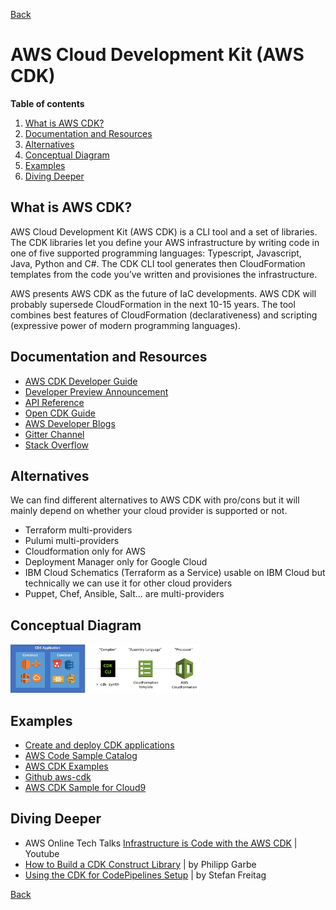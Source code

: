 [Back](/techno/README.md)

# AWS Cloud Development Kit (AWS CDK)

**Table of contents**
1. [What is AWS CDK?](#what-is-aws-cdk)
2. [Documentation and Resources](#documentation-and-resources)
3. [Alternatives](#alternatives)
4. [Conceptual Diagram](#conceptual-diagram)
5. [Examples](#examples)
6. [Diving Deeper](#diving-deeper)

## What is AWS CDK?
AWS Cloud Development Kit (AWS CDK) is a CLI tool and a set of libraries. The CDK libraries let you define your AWS infrastructure by writing code in one of five supported programming languages: Typescript, Javascript, Java, Python and C#. The CDK CLI tool generates then CloudFormation templates from the code you’ve written and provisiones the infrastructure.

AWS presents AWS CDK as the future of IaC developments.
AWS CDK will probably supersede CloudFormation in the next 10-15 years. The tool combines best features of CloudFormation (declarativeness) and scripting (expressive power of modern programming languages).

## Documentation and Resources
* <a href="https://docs.aws.amazon.com/cdk/latest/guide/awscdk.pdf" target="_blank">AWS CDK Developer Guide</a>
* <a href="https://aws.amazon.com/fr/blogs/developer/aws-cdk-developer-preview/" target="_blank">Developer Preview Announcement</a>
* <a href="https://docs.aws.amazon.com/cdk/api/latest/" target="_blank">API Reference</a>
* <a href="https://github.com/kevinslin/open-cdk" target="_blank">Open CDK Guide</a>
* <a href="https://aws.amazon.com/fr/blogs/developer/" target="_blank">AWS Developer Blogs</a>
* <a href="https://gitter.im/awslabs/aws-cdk" target="_blank">Gitter Channel</a>
* <a href="https://stackoverflow.com/questions/tagged/aws-cdk" target="_blank">Stack Overflow</a>

## Alternatives
We can find different alternatives to AWS CDK with pro/cons but it will mainly depend on whether your cloud provider is supported or not.
* Terraform multi-providers
* Pulumi multi-providers
* Cloudformation only for AWS
* Deployment Manager only for Google Cloud
* IBM Cloud Schematics (Terraform as a Service) usable on IBM Cloud but technically we can use it for other cloud providers
* Puppet, Chef, Ansible, Salt... are multi-providers

## Conceptual Diagram

<img src="/techno/data/aws-cdk/cdk-conceptual-diagram.png" width="60%" />

## Examples
* <a href="https://cdkworkshop.com/" target="_blank">Create and deploy CDK applications</a>
* <a href="https://docs.aws.amazon.com/code-samples/latest/catalog/welcome.html" target="_blank">AWS Code Sample Catalog</a>
* <a href="https://github.com/aws-samples/aws-cdk-examples" target="_blank">AWS CDK Examples</a>
* <a href="https://github.com/aws/aws-cdk/tree/master/packages/%40aws-cdk" target="_blank">Github aws-cdk</a>
* <a href="https://docs.aws.amazon.com/cloud9/latest/user-guide/sample-cdk.html" target="_blank">AWS CDK Sample for Cloud9</a>

## Diving Deeper
* AWS Online Tech Talks <a href="https://www.youtube.com/watch?v=ZWCvNFUN-sU" target="_blank">Infrastructure is Code with the AWS CDK</a> | Youtube
* <a href="https://garbe.io/blog/2019/03/26/construct-your-own-cdk-construct-library/" target="_blank">How to Build a CDK Construct Library</a> | by Philipp Garbe
* <a href="https://www.stefreitag.de/wp/2019/03/07/using-aws-cdk-for-code-pipeline-setup/)" target="_blank">Using the CDK for CodePipelines Setup</a> | by Stefan Freitag

[Back](/techno/README.md)

